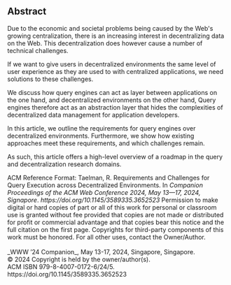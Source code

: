 ## Abstract
<!-- Context      -->
Due to the economic and societal problems being caused by the Web's growing centralization,
there is an increasing interest in decentralizing data on the Web.
This decentralization does however cause a number of technical challenges.
<!-- Need         -->
If we want to give users in decentralized environments the same level of user experience as they are used to with centralized applications,
we need solutions to these challenges.
<!-- Task         -->
We discuss how query engines can act as layer between applications on the one hand, and decentralized environments on the other hand,
Query engines therefore act as an abstraction layer that hides the complexities of decentralized data management for application developers.
<!-- Object       -->
In this article, we outline the requirements for query engines over decentralized environments.
Furthermore, we show how existing approaches meet these requirements, and which challenges remain.
<!-- Findings     -->
As such, this article offers a high-level overview of a roadmap in the query and decentralization research domains.
<!-- Conclusion   -->

<!-- Perspectives -->

<span class="printonly" id="acmreferenceformat">
<span class="title">ACM Reference Format:</span>
Taelman, R. Requirements and Challenges for Query Execution across Decentralized Environments. In <i>Companion Proceedings of the ACM Web Conference 2024, May 13—17, 2024, Signapore</i>.
<i>https://doi.org/10.1145/3589335.3652523</i>
</span>

<span class="printonly firstpagefooter">
<span class="footnotecopyright">
Permission to make digital or hard copies of part or all of this work for personal or classroom use is granted without fee provided that copies are not made or distributed for profit or commercial advantage and that copies bear this notice and the full citation on the first page. Copyrights for third-party components of this work must be honored. For all other uses, contact the Owner/Author.<br /><br />
_WWW ’24 Companion_, May 13-17, 2024, Singapore, Singapore.<br />
© 2024 Copyright is held by the owner/author(s).<br />
ACM ISBN 979-8-4007-0172-6/24/5.<br />
https://doi.org/10.1145/3589335.3652523<br />
</span>
</span>
